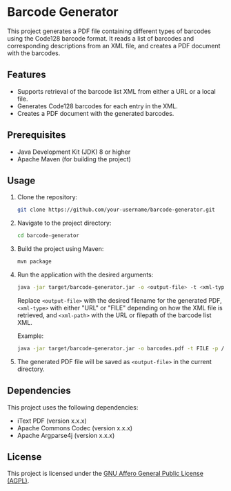 # Barcode Generator

This project generates a PDF file containing different types of barcodes using the Code128 barcode format. 
It reads a list of barcodes and corresponding descriptions from an XML file, and creates a PDF document with the barcodes.

## Features

- Supports retrieval of the barcode list XML from either a URL or a local file.
- Generates Code128 barcodes for each entry in the XML.
- Creates a PDF document with the generated barcodes.

## Prerequisites

- Java Development Kit (JDK) 8 or higher
- Apache Maven (for building the project)

## Usage

1. Clone the repository:

   ```bash
   git clone https://github.com/your-username/barcode-generator.git
   ```

2. Navigate to the project directory:

   ```bash
   cd barcode-generator
   ```

3. Build the project using Maven:

   ```bash
   mvn package
   ```

4. Run the application with the desired arguments:

   ```bash
   java -jar target/barcode-generator.jar -o <output-file> -t <xml-type> -p <xml-path>
   ```

   Replace `<output-file>` with the desired filename for the generated PDF, `<xml-type>` with either "URL" or "FILE" depending on how the XML file is retrieved, and `<xml-path>` with the URL or filepath of the barcode list XML.

   Example:

   ```bash
   java -jar target/barcode-generator.jar -o barcodes.pdf -t FILE -p /path/to/barcodes.xml
   ```

5. The generated PDF file will be saved as `<output-file>` in the current directory.

## Dependencies

This project uses the following dependencies:

- iText PDF (version x.x.x)
- Apache Commons Codec (version x.x.x)
- Apache Argparse4j (version x.x.x)

## License

This project is licensed under the [GNU Affero General Public License (AGPL)](https://www.gnu.org/licenses/agpl-3.0.en.html).
